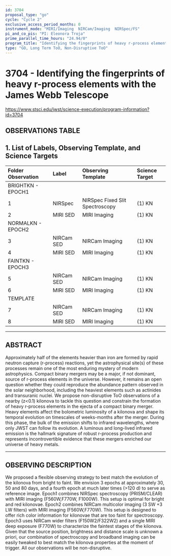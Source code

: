 ```yaml
---
id: 3704
proposal_type: "go"
cycle: "Cycle 2"
exclusive_access_period_months: 0
instrument_mode: "MIRI/Imaging  NIRCam/Imaging  NIRSpec/FS"
pi_and_co_pis: "PI: Eleonora Troja"
prime_parallel_time_hours: "24.94/0"
program_title: "Identifying the fingerprints of heavy r-process elements with the James Webb Telescope"
type: "GO, Long Term ToO, Non-Disruptive ToO"
---
```

# 3704 - Identifying the fingerprints of heavy r-process elements with the James Webb Telescope
https://www.stsci.edu/jwst/science-execution/program-information?id=3704
## OBSERVATIONS TABLE
## 1. List of Labels, Observing Template, and Science Targets

| Folder Observation   | Label      | Observing Template              | Science Target |
| :------------------- | :--------- | :------------------------------ | :------------- |
| BRIGHTKN - EPOCH1    |            |                                 |                |
| 1                    | NIRSpec    | NIRSpec Fixed Slit Spectroscopy | (1) KN         |
| 2                    | MIRI SED   | MIRI Imaging                    | (1) KN         |
| NORMALKN - EPOCH2    |            |                                 |                |
| 3                    | NIRCam SED | NIRCam Imaging                  | (1) KN         |
| 4                    | MIRI SED   | MIRI Imaging                    | (1) KN         |
| FAINTKN - EPOCH3     |            |                                 |                |
| 5                    | NIRCam SED | NIRCam Imaging                  | (1) KN         |
| 6                    | MIRI SED   | MIRI Imaging                    | (1) KN         |
| TEMPLATE             |            |                                 |                |
| 7                    | NIRCam SED | NIRCam Imaging                  | (1) KN         |
| 8                    | MIRI SED   | MIRI Imaging                    | (1) KN         |

---

## ABSTRACT

Approximately half of the elements heavier than iron are formed by rapid neutron capture (r-process) reactions, yet the astrophysical site(s) of these processes remain one of the most enduring mystery of modern astrophysics. Compact binary mergers may be a major, if not dominant, source of r-process elements in the universe. However, it remains an open question whether they could reproduce the abundance pattern observed in the solar neighborhood, including the heaviest elements such as actinides and transuranic nuclei.
We propose non-disruptive ToO observations of a nearby (z<0.1) kilonova to tackle this question and constrain the formation of heavy r-process elements in the ejecta of a compact binary merger. Heavy elements affect the bolometric luminosity of a kilonova and shape its temporal evolution on timescales of weeks-months after the merger. During this phase, the bulk of the emission shifts to infrared wavelengths, where only JWST can follow its evolution. A luminous and long-lived infrared emission is the hallmark signature of robust r-process production and represents incontrovertible evidence that these mergers enriched our universe of heavy metals.

---

## OBSERVING DESCRIPTION

We proposed a flexible observing strategy to best match the evolution of the kilonova from bright to faint. We envision 3 epochs at approximately 30, 50 and 80 days, and a fourth epoch at much later times (>120 d) to serve as reference image.
Epoch1 combines NIRSpec spectroscopy (PRISM/CLEAR) with MIRI imaging (F560W,F770W, F1000W).
This setup is optimal for bright and red kilonovae.
Epoch2 combines NIRCam multicolor imaging (3 SW +3 LW filters) with MIRI imaging (F560W,F770W). This setup is designed to offer rich color information for kilonovae that are too faint for spectroscopy.
Epoch3 uses NIRCam wider filters (F150W2/F322W2) and a single MIRI deep exposure (F770W) to characterize the faintest stages of the kilonova.
Given that the source position, brightness and distance scale is unknown a priori, our combination of spectroscopy and broadband imaging can be easily tweaked to best match the kilonova properties at the moment of trigger.
All our observations will be non-disruptive.